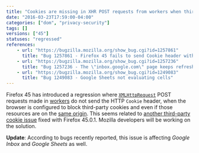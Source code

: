 ```yaml
---
title: "Cookies are missing in XHR POST requests from workers when third-party cookies are blocked"
date: "2016-03-23T17:59:00-04:00"
categories: ["dom", "privacy-security"]
tags: []
versions: ["45"]
statuses: "regressed"
references:
    - url: "https://bugzilla.mozilla.org/show_bug.cgi?id=1257861"
      title: "Bug 1257861 - Firefox 45 fails to send Cookie header with XHR post requests done from a web worker when third-party cookies are blocked"
    - url: "https://bugzilla.mozilla.org/show_bug.cgi?id=1257236"
      title: "Bug 1257236 - The \"inbox.google.com\" page keeps refreshing on and on with \"Accept third-party cookies: Never\" checked"
    - url: "https://bugzilla.mozilla.org/show_bug.cgi?id=1249083"
      title: "Bug 1249083 - Google Sheets not evaluating cells"
---
```

Firefox 45 has introduced a regression where [`XMLHttpRequest`](https://developer.mozilla.org/en-US/docs/Web/API/XMLHttpRequest) POST requests made in [workers](https://developer.mozilla.org/en-US/docs/Web/API/Web_Workers_API/Using_web_workers) do not send the HTTP `Cookie` header, when the browser is configured to block third-party cookies and even if those resources are on the [same origin](https://developer.mozilla.org/en-US/docs/Web/Security/Same-origin_policy). This seems related to [another third-party cookie issue](https://www.fxsitecompat.com/en-CA/docs/2016/some-sites-are-broken-when-third-party-cookies-are-blocked/) fixed with Firefox 45.0.1. Mozilla developers will be working on the solution.

**Update**: According to bugs recently reported, this issue is affecting *Google Inbox* and *Google Sheets* as well.
